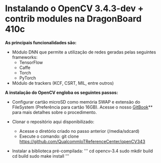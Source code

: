 # Instalando o OpenCV 3.4.3-dev + contrib modules na DragonBoard 410c

**As principais funcionalidades são:**

- Módulo DNN que permite a utilização de redes geradas pelas seguintes frameworks: 
  - TensorFlow
  - Caffe
  - Torch
  - PyTorch
- Módulo de trackers (KCF, CSRT, MIL, entre outros)

**A instalação do OpenCV engloba os seguintes passos:**
- Configurar cartão microSD como memória SWAP e extensão do FileSystem (Preferência para cartão 16GB). Acesse o nosso [GitBook](https://facens.gitbook.io/qualcomm-iot-reference-center/)** para mais detalhes sobre o procedimento.

- Clonar o repositório aqui disponibilizado:
  - Acesse o diretório criado no passo anterior (/media/sdcard)
  - Execute o comando: git clone https://github.com/QualcommIoTReferenceCenter/openCV343
  
- Instalar a biblioteca pré-compilada: 
'''
cd opencv-3.4
sudo mkdir build
cd build
sudo make install
  '''
